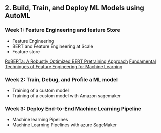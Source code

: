 ## 2. Build, Train, and Deploy ML Models using AutoML

### Week 1: Feature Engineering and feature Store
- Feature Engineering 
- BERT and Feature Engineering at Scale
- Feature store

[RoBERTa: A Robustly Optimized BERT Pretraining Approach](https://arxiv.org/abs/1907.11692)
[Fundamental Techniques of Feature Engineering for Machine Learning](https://towardsdatascience.com/feature-engineering-for-machine-learning-3a5e293a5114)

### Week 2: Train, Debug, and Profile a ML model
- Training of a custom model
- Training of a custom model with Amazon sagemaker


### Week 3: Deploy End-to-End Machine Learning Pipeline
- Machine learning Pipelines
- Machine Learning Pipelines with azure SageMaker